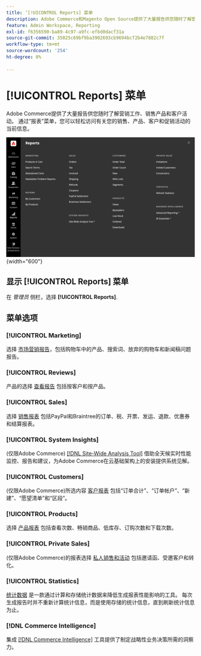 ```yaml
---
title: ’[!UICONTROL Reports] 菜单
description: Adobe Commerce和Magento Open Source提供了大量报告供您随时了解营销工作、销售产品和客户活动。
feature: Admin Workspace, Reporting
exl-id: f6356590-ba89-4c97-a9fc-efbd0dacf31a
source-git-commit: 35025c69bf9ba3902693cb9694bcf2b4e7882c7f
workflow-type: tm+mt
source-wordcount: '254'
ht-degree: 0%

---
```


# [!UICONTROL Reports] 菜单

Adobe Commerce提供了大量报告供您随时了解营销工作、销售产品和客户活动。 通过“报表”菜单，您可以轻松访问有关您的销售、产品、客户和促销活动的当前信息。

![“报表”菜单](./assets/overview.png){width="600"}

## 显示 [!UICONTROL Reports] 菜单

在 _管理员_ 侧栏，选择 **[!UICONTROL Reports]**.

## 菜单选项

### [!UICONTROL Marketing]

选择 [市场营销报告](marketing-reports.md)，包括购物车中的产品、搜索词、放弃的购物车和新闻稿问题报告。

### [!UICONTROL Reviews]

产品的选择 [查看报告](review-reports.md) 包括按客户和按产品。

### [!UICONTROL Sales]

选择 [销售报表](sales-reports.md) 包括PayPal和Braintree的订单、税、开票、发运、退款、优惠券和结算报表。

### [!UICONTROL System Insights]

(仅限Adobe Commerce) [[!DNL Site-Wide Analysis Tool]](https://experienceleague.adobe.com/docs/commerce-operations/tools/site-wide-analysis-tool/access.html) 借助全天候实时性能监控、报告和建议，为Adobe Commerce在云基础架构上的安装提供系统见解。

### [!UICONTROL Customers]

(仅限Adobe Commerce)所选内容 [客户报表](customer-reports.md) 包括“订单合计”、“订单帐户”、“新建”、“愿望清单”和“区段”。

### [!UICONTROL Products]

选择 [产品报表](product-reports.md) 包括查看次数、畅销商品、低库存、订购次数和下载次数。

### [!UICONTROL Private Sales]

(仅限Adobe Commerce)的报表选择 [私人销售和活动](private-sales-reports.md) 包括邀请函、受邀客户和转化。

### [!UICONTROL Statistics]

[统计数据](sales-reports.md#refresh-statistics) 是一款通过计算和存储统计数据来降低生成报表性能影响的工具。 每次生成报告时并不重新计算统计信息，而是使用存储的统计信息，直到刷新统计信息为止。

### [!DNL Commerce Intelligence]

集成 [[!DNL Commerce Intelligence]](business-intelligence.md) 工具提供了制定战略性业务决策所需的洞察力。
